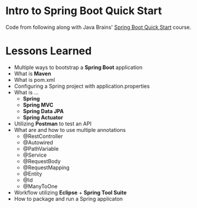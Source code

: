 # Intro to Spring Boot Quick Start

Code from following along with Java Brains' [Spring Boot Quick Start](https://www.javabrains.io/courses/springboot-quickstart) course.


# Lessons Learned
 -  Multiple ways to bootstrap a **Spring Boot** application
 -  What is **Maven**
 -  What is pom.xml
 -  Configuring a Spring project with application.properties
 -  What is ...
    -   **Spring**
    -   **Spring MVC**
    -   **Spring Data JPA**
    -   **Spring Actuator**
 -  Utilizing **Postman** to test an API
 -  What are and how to use multiple annotations 
    -  @RestController
    -  @Autowired
    -  @PathVariable
    -  @Service
    -  @RequestBody
    -  @RequestMapping
    -  @Entity
    -  @Id
    -  @ManyToOne
 - Workflow utilizing **Eclipse** + **Spring Tool Suite** 
 - How to package and run a Spring applicaton